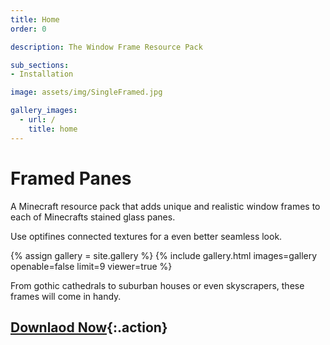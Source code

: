 ```yaml
---
title: Home
order: 0

description: The Window Frame Resource Pack

sub_sections:
- Installation

image: assets/img/SingleFramed.jpg

gallery_images:
  - url: /
    title: home 
---
```


# Framed Panes

A Minecraft resource pack that adds unique and realistic window frames to each of Minecrafts stained glass panes.

Use optifines connected textures for a even better seamless look.  


{% assign gallery = site.gallery %}
{% include gallery.html images=gallery openable=false limit=9 viewer=true %}


From gothic cathedrals to suburban houses or even skyscrapers,
these frames will come in handy.



## [Downlaod Now]({{page.menu[0].url}}){:.action}


